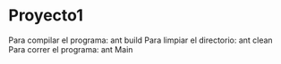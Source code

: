 # Proyecto1

Para compilar el programa: ant build
Para limpiar el directorio: ant clean
Para correr el programa: ant Main
